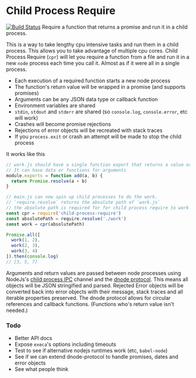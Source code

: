 # Child Process Require
[![Build Status](https://travis-ci.org/reconbot/child-process-require.svg?branch=master)](https://travis-ci.org/reconbot/child-process-require)
Require a function that returns a promise and run it in a child process.

This is a way to take lengthy cpu intensive tasks and run them in a child process. This allows you to take advantage of multiple cpu cores. Child Process Require (`cpr`) will let you require a function from a file and run it in a new `node` process each time you call it. Almost as if it were all in a single process.

- Each execution of a required function starts a new node process
- The function's return value will be wrapped in a promise (and supports promises)
- Arguments can be any JSON data type or callback function
- Environment variables are shared
- `stdin`, `stdout` and `stderr` are shared (so `console.log`, `console.error`, etc will work)
- Crashes will become promise rejections
- Rejections of error objects will be recreated with stack traces
- If you `process.exit` or crash an attempt will be made to stop the child process

It works like this
```js
// work.js should have a single function export that returns a value or a promise for a value.
// It can have data or functions for arguments
module.exports = function add(a, b) {
  return Promise.resolve(a + b)
}
```

```js
// main.js can now spin up child processes to do the work.
// `require.resolve` returns the absolute path of `work.js`
// the absolute path is required for for child process require to work
const cpr = require('child-process-require')
const absolutePath = require.resolve('./work')
const work = cpr(absolutePath)

Promise.all([
  work(1, 2),
  work(2, 3),
  work(3, 4)
]).then(console.log)
// [3, 5, 7]
```

Arguments and return values are passed between node processes using NodeJs's [child process IPC](https://nodejs.org/api/process.html#process_process_send_message_sendhandle_options_callback) channel and the [dnode protocol](https://github.com/substack/dnode-protocol). This means all objects will be JSON stringified and parsed. Rejected Error objects will be converted back into error objects with their message, stack traces and all iterable properties preserved. The dnode protocol allows for circular references and callback functions. (Functions who's return value isn't needed.)

### Todo
- Better API docs
- Expose `execa`'s options including timeouts
- Test to see if alternative nodejs runtimes work (etc, `babel-node`)
- See if we can extend dnode-protocol to handle promises, dates and error objects
- See what people think
